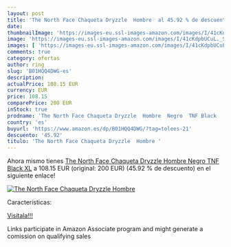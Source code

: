 ```yaml
---
layout: post
title: 'The North Face Chaqueta Dryzzle  Hombre  al 45.92 % de descuento'
date: 
thumbnailImage: 'https://images-eu.ssl-images-amazon.com/images/I/41cKdpbUCuL._SL200_.jpg'
image: 'https://images-eu.ssl-images-amazon.com/images/I/41cKdpbUCuL._SL200_.jpg'
images: [ 'https://images-eu.ssl-images-amazon.com/images/I/41cKdpbUCuL._SL200_.jpg' ]
comments: true
category: ofertas
author: ring
slug: 'B01HQQ4DWG-es'
description:
actualPrice: 108.15 EUR
currency: EUR
price: 108.15
comparePrice: 200 EUR
inStock: true
prodname: 'The North Face Chaqueta Dryzzle  Hombre  Negro  TNF Black   XL'
country: 'es'
buyurl: 'https://www.amazon.es/dp/B01HQQ4DWG/?tag=tolees-21'
descuento: '45.92'
titulo: 'The North Face Chaqueta Dryzzle  Hombre '
---
```


Ahora mismo tienes [The North Face Chaqueta Dryzzle  Hombre  Negro  TNF Black   XL](https://www.amazon.es/dp/B01HQQ4DWG/?tag=tolees-21) a 108.15 EUR (original: 200 EUR) (45.92 %  de descuento) en el siguiente enlace!

[![The North Face Chaqueta Dryzzle  Hombre ](https://images-eu.ssl-images-amazon.com/images/I/41cKdpbUCuL._SL200_.jpg)](https://www.amazon.es/dp/B01HQQ4DWG/?tag=tolees-21)

Características:


[Visítala!!!](https://www.amazon.es/dp/B01HQQ4DWG/?tag=tolees-21)

Links participate in Amazon Associate program and might generate a comission on qualifying sales

